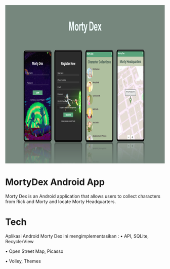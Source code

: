 <p align="center">
  <img height="500" src="/MortyDex.PNG">
</p>

# MortyDex Android App
Morty Dex is an Android application that allows users to collect characters from Rick and Morty and locate Morty Headquarters.

# Tech
Aplikasi Android Morty Dex ini mengimplementasikan :
• API, SQLite, RecyclerView

• Open Street Map, Picasso

• Volley, Themes
